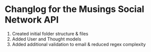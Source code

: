 # Changlog for the Musings Social Network API

1. Created initial folder structure & files
2. Added User and Thought models
3. Added additional validation to email & reduced regex complexity